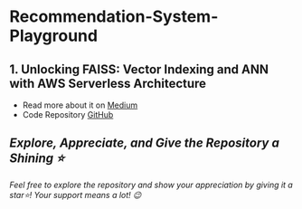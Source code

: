 # Recommendation-System-Playground         

## 1. Unlocking FAISS: Vector Indexing and ANN with AWS Serverless Architecture
- Read more about it on [Medium](https://akash-mathur.medium.com/unlocking-faiss-for-efficient-search-vector-indexing-and-ann-with-serverless-architecture-5b2b59ead20f)
- Code Repository [GitHub](https://github.com/akashmathur-2212/Recommendation-System-Playground/tree/main/faiss-similarity-search)

## *Explore, Appreciate, and Give the Repository a Shining ⭐*
*Feel free to explore the repository and show your appreciation by giving it a star⭐! Your support means a lot! 😉*
